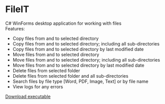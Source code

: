 # FileIT  
C# WinForms desktop application for working with files  
Features:
- Copy files from and to selected directory
- Copy files from and to selected directory; including all sub-directories
- Copy files from and to selected directory by last modified date
- Move files from and to selected directory
- Move files from and to selected directory; including all sub-directories
- Move files from and to selected directory by last modified date
- Delete files from selected folder
- Delete files from selected folder and all sub-directories
- Search files by file type [Word, PDF, Image, Text] or by file name
- View logs for any errors


[Download executable](https://github.com/hojungan/fileit/raw/main/SetupFileIT/Release/SetupFileIT.msi)

